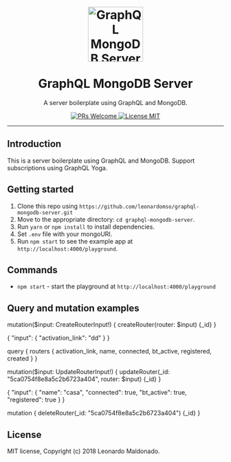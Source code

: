 <h1 align="center">
<br>
  <a href="https://github.com/leonardomso/xo"><img src="https://i.imgur.com/C4X4AUB.png" alt="GraphQL MongoDB Server" width="128"></a>
<br>
<br>
GraphQL MongoDB Server
</h1>

<p align="center">A server boilerplate using GraphQL and MongoDB.</p>

<p align="center">
  <a href="http://makeapullrequest.com">
    <img src="https://img.shields.io/badge/PRs-welcome-brightgreen.svg?style=flat-square" alt="PRs Welcome">
  </a>
  <a href="https://opensource.org/licenses/MIT">
    <img src="https://img.shields.io/badge/license-MIT-blue.svg?style=flat-square" alt="License MIT">
  </a>
</p>

<hr />

## Introduction

This is a server boilerplate using GraphQL and MongoDB. Support subscriptions using GraphQL Yoga. 

## Getting started

1. Clone this repo using `https://github.com/leonardomso/graphql-mongodb-server.git`
2. Move to the appropriate directory: `cd graphql-mongodb-server`.
4. Run `yarn` or `npm install` to install dependencies.
5. Set `.env` file with your mongoURI.
6. Run `npm start` to see the example app at `http://localhost:4000/playground`.

## Commands

- `npm start` - start the playground at `http://localhost:4000/playground`

## Query and mutation examples

mutation($input: CreateRouterInput!) {
  createRouter(router: $input) {_id}
}

{
  "input": {
    "activation_link": "dd"
  }
}

query {
  routers {
    activation_link,
    name,
    connected,
    bt_active,
    registered,
    created
  }
}

mutation($input: UpdateRouterInput!) {
  updateRouter(_id: "5ca0754f8e8a5c2b6723a404", router: $input) {_id}
}

{
  "input": {
    "name": "casa",
    "connected": true,
    "bt_active": true,
    "registered": true
  }
}

mutation {
  deleteRouter(_id: "5ca0754f8e8a5c2b6723a404") {_id}
}

## License

MIT license, Copyright (c) 2018 Leonardo Maldonado.
